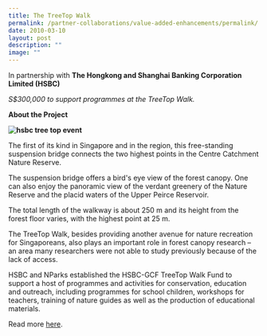 ```yaml
---
title: The TreeTop Walk
permalink: /partner-collaborations/value-added-enhancements/permalink/
date: 2010-03-10
layout: post
description: ""
image: ""
---
```


In partnership with **The Hongkong and Shanghai Banking Corporation Limited (HSBC)**

*S$300,000 to support programmes at the TreeTop Walk.*

**About the Project**

**![hsbc tree top event](https://ap-southeast-1-02880055-view.menlosecurity.com/c/0/i/aHR0cHM6Ly93d3cuZ2FyZGVuY2l0eWZ1bmQuZ292LnNnLy0vbWVkaWEvZ2NmL3Byb2plY3RzL3ZhbHVlLWFkZGVkLWVuaGFuY2VtZW50cy9oc2JjX3RyZWVfdG9wX2V2ZW50XzAxLmFzaHg~?k=EJj0ngV5-nypvy7kTOmn5L-v5Sf-0TVvbMTJrXbbtGw~)**

The first of its kind in Singapore and in the region, this free-standing suspension bridge connects the two highest points in the Centre Catchment Nature Reserve.

The suspension bridge offers a bird's eye view of the forest canopy. One can also enjoy the panoramic view of the verdant greenery of the Nature Reserve and the placid waters of the Upper Peirce Reservoir.

The total length of the walkway is about 250 m and its height from the forest floor varies, with the highest point at 25 m.

The TreeTop Walk, besides providing another avenue for nature recreation for Singaporeans, also plays an important role in forest canopy research – an area many researchers were not able to study previously because of the lack of access.

HSBC and NParks established the HSBC-GCF TreeTop Walk Fund to support a host of programmes and activities for conservation, education and outreach, including programmes for school children, workshops for teachers, training of nature guides as well as the production of educational materials.

Read more [here](https://safe.menlosecurity.com/https://www.nparks.gov.sg/gardens-parks-and-nature/parks-and-nature-reserves/central-catchment-nature-reserve/treetop-walk).